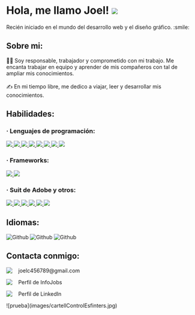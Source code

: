 <h1> Hola, me llamo Joel! <img src = "https://raw.githubusercontent.com/MartinHeinz/MartinHeinz/master/wave.gif" width = 30px> </h1>
<p align='center'>
</p>
<div size='20px'>Recién iniciado en el mundo del desarrollo web y el diseño gráfico. :smile:</div>
<h2> Sobre mi:</h2>
<div size='20px'>
    🙋‍♂️ Soy responsable, trabajador y comprometido con mi trabajo. Me encanta trabajar  
    en equipo y aprender de mis compañeros con tal de ampliar mis conocimientos.
</div>
<br>
<div size='20px'>
    ✍️ En mi tiempo libre, me dedico a viajar, leer y desarrollar mis conocimientos.
</div>
<h2>Habilidades: </h2>
<h3>· Lenguajes de programación: </h3>
<a href= https://github.com/Aditya664?tab=repositories&q=&type=&language=html&sort= > <img width ='50px' src ='https://raw.githubusercontent.com/rahulbanerjee26/githubAboutMeGenerator/main/icons/html.svg'> </a>
<a href= https://github.com/Aditya664?tab=repositories&q=&type=&language=css&sort= > <img width ='50px' src ='https://raw.githubusercontent.com/rahulbanerjee26/githubAboutMeGenerator/main/icons/css.svg'> </a>
<a href= https://github.com/Aditya664?tab=repositories&q=&type=&language=javascript&sort= > <img width ='50px' src ='https://raw.githubusercontent.com/rahulbanerjee26/githubAboutMeGenerator/main/icons/javascript.svg'> </a>
<a href= https://github.com/Aditya664?tab=repositories&q=&type=&language=c&sort= > <img width ='50px' src ='https://images.vexels.com/content/166470/preview/php-programming-language-icon-d25630.png'> </a>
<a href= https://github.com/Aditya664?tab=repositories&q=&type=&language=c&sort= > <img width ='50px' src ='https://seeklogo.com/images/M/mysql-logo-B4943FE6DD-seeklogo.com.png'> </a>
<a href= https://github.com/Aditya664?tab=repositories&q=&type=&language=c&sort= > <img width ='50px' src ='https://www.credosystemz.com/wp-content/uploads/2023/09/oracleplsql-1.webp'> </a>
<a href= https://github.com/Aditya664?tab=repositories&q=&type=&language=c&sort= > <img width ='50px' src ='https://brandslogos.com/wp-content/uploads/images/large/java-logo-1.png'> </a>
<a href= https://github.com/Aditya664?tab=repositories&q=&type=&language=c&sort= > <img width ='50px' src ='https://upload.wikimedia.org/wikipedia/commons/thumb/b/bd/Logo_C_sharp.svg/1200px-Logo_C_sharp.svg.png'> </a>
<br>
<h3>· Frameworks: </h3>
<a href= https://github.com/Aditya664?tab=repositories&q=&type=&language=c&sort= > <img width ='50px' src ='https://styles.redditmedia.com/t5_2uakt/styles/communityIcon_fmttas2xiy351.png'> </a>
<a href= https://github.com/Aditya664?tab=repositories&q=&type=&language=c&sort= > <img width ='50px' src ='https://seeklogo.com/images/V/vuejs-logo-17D586B587-seeklogo.com.png'> </a>
<br>
<h3>· Suit de Adobe y otros: </h3>
<a href= https://github.com/Aditya664?tab=repositories&q=&type=&language=c&sort= > <img width ='50px' src ='https://i.pinimg.com/originals/9c/ea/ba/9ceaba69b7a9f89158ff953107978f3e.png'> </a>
<a href= https://github.com/Aditya664?tab=repositories&q=&type=&language=c&sort= > <img width ='50px' src ='https://upload.wikimedia.org/wikipedia/commons/thumb/f/fb/Adobe_Illustrator_CC_icon.svg/788px-Adobe_Illustrator_CC_icon.svg.png'> </a>
<a href= https://github.com/Aditya664?tab=repositories&q=&type=&language=c&sort= > <img width ='50px' src ='https://upload.wikimedia.org/wikipedia/commons/thumb/4/48/Adobe_InDesign_CC_icon.svg/2101px-Adobe_InDesign_CC_icon.svg.png'> </a>
<a href= https://github.com/Aditya664?tab=repositories&q=&type=&language=c&sort= > <img width ='50px' src ='https://cdn.iconscout.com/icon/free/png-256/free-figma-10516008-8630394.png'> </a>
<a href= https://github.com/Aditya664?tab=repositories&q=&type=&language=c&sort= > <img width ='50px' src ='https://upload.wikimedia.org/wikipedia/commons/thumb/4/40/Adobe_Premiere_Pro_CC_icon.svg/2101px-Adobe_Premiere_Pro_CC_icon.svg.png'> </a>
<a href= https://github.com/Aditya664?tab=repositories&q=&type=&language=c&sort= > <img width ='50px' src ='https://cdn-icons-png.flaticon.com/512/5969/5969346.png'> </a>
<h2>Idiomas: </h2>
<img alt="Github" src="https://progress-bar.dev/100/?scale=100&title=Español&width=400&color=babaca&suffix=&nbsp;%&nbsp;(Nativo)" />
<img alt="Github" src="https://progress-bar.dev/100/?scale=100&title=Catalan&width=400&color=babaca&suffix=&nbsp;%&nbsp;(Nativo)" />
<img alt="Github" src="https://progress-bar.dev/75/?scale=100&title=Catalan&width=400&color=babaca&suffix=&nbsp;%" />
<h2> Contacta conmigo: </h2>
<div align="left">
    <a href = 'https://www.linkedin.com/in/aditya-deshmukh-561a371a8'> <img width='32px' align="left" src="https://cdn1.iconfinder.com/data/icons/google-new-logos-1/32/gmail_new_logo-512.png"/></a> 
    <p>joelc456789@gmail.com</p>
</div>
<div align="left">
    <a href="https://www.infojobs.net/candidate/cv/view/index.xhtml?dgv=6294714885106"> <img width='32px' align="left" src="https://brand.infojobs.net/downloads/ij-logo_reduced/ij-logo_reduced.png"/></a>
    <p>Perfil de InfoJobs</p>
</div>
<div align="left">
    <a href = 'https://www.linkedin.com/in/aditya-deshmukh-561a371a8'> <img width='32px' align="left" src="https://upload.wikimedia.org/wikipedia/commons/thumb/c/ca/LinkedIn_logo_initials.png/640px-LinkedIn_logo_initials.png"/></a>
    <p>Perfil de LinkedIn</p>
</div>
![prueba](images/cartellControlEsfinters.jpg)
<br>
<br>
<br>
<br>
